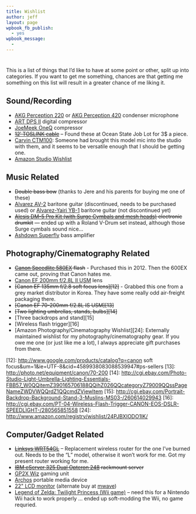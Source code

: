```yaml
---
title: Wishlist
author: jeff
layout: page
wpbook_fb_publish:
  - yes
wpbook_message:
  - 
---
```

# 

This is a list of things that I’d like to have at some point or other, split up into categories. If you want to get me something, chances are that getting me something on this list will result in a greater chance of me liking it.

## Sound/Recording

*   [AKG Perception 220][1] or [AKG Perception 420][2] condenser microphone
*   [ART DPS II][3] digital compressor
*   [JoeMeek OneQ][4] compressor
*   ~~[12′ TOSLINK cable][5]~~ – Found these at Ocean State Job Lot for 3$ a piece.
*   [Carvin CTM100][25]: Someone had brought this model mic into the studio with them, and it seems to be versatile enough that I should be getting one.
*   [Amazon Studio Wishlist][26]

 [1]: http://www.zzounds.com/item--AKGPERCEPTION220
 [2]: http://www.zzounds.com/item--AKGPERCEPTION420
 [3]: http://www.zzounds.com/item--ARTDPSII
 [4]: http://www.zzounds.com/item--JOEONEQ
 [5]: http://www.geekbro.com/index.cfm/hurl/page=product/itemid=699467?source=GoogleBase
 [25]: http://www.carvinguitars.com/products/CTM100
 [26]: http://www.amazon.com/registry/wishlist/2TWP127J38CO1/




## Music Related

*   ~~Double bass bow~~ (thanks to Jere and his parents for buying me one of these)
*   [Alvarez AV-2][6] baritone guitar (discontinued, needs to be purchased used) or [Alvarez-Yairi YB-1][7] baritone guitar (not discontinued yet)
*   ~~[Alesis DM-5 Pro Kit (with Surge Cymbals and mesh heads)][8] electronic drumkit~~ — ended up with a Roland V-Drum set instead, although those Surge cymbals sound nice…
*   [Ashdown Superfly][9] bass amplifier

 [6]: http://www.elderly.com/items/20U-9477.htm
 [7]: http://guitars.musiciansfriend.com/product/Alvarez-Yairi-YB1-Jumbo-Baritone?sku=518851
 [8]: http://www.zzounds.com/item--ALEDM5PROKIT
 [9]: http://www.zzounds.com/item--ASDALSF500


## Photography/Cinematography Related

*   ~~[Canon Speedlite 580EX][10] flash~~ - Purchased this in 2012. Then the 600EX came out, proving that Canon hates me.
*   [Canon EF 200mm f/2.8L II USM][11] lens
*   ~~[Canon EF 135mm f/2.8 soft focus lens][12]~~ - Grabbed this one from a grey market distributor in Korea. They have some really odd air-freight packaging there.
*   ~~[Canon EF 70-200mm f/2.8L IS USM][13]~~
*   ~~[Two lighting umbrellas, stands, bulbs][14]~~
*   [Three backdrops and stand][15]
*   [Wireless flash trigger][16]
*   [Amazon Photography/Cinematography Wishlist][24]: Externally maintained wishlist for my photography/cinematography gear. If you owe me one (or just like me a lot), I always appreciate gift purchases from there.

 [10]: http://www.usa.canon.com/consumer/controller?act=ModelInfoAct&fcategoryid=141&modelid=10514
 [11]: http://www.lensplay.com/lenses/lens_data.php?lensID=26
 [12]: http://www.google.com/products/catalog?q=canon soft focus&um=1&ie=UTF-8&cid=4589938083088539947#ps-sellers
 [13]: http://photo.net/equipment/canon/70-200
 [14]: http://cgi.ebay.com/Photo-Studio-Light-Umbrella-Lighting-Essentials-FBB57_W0QQitemZ390165706188QQihZ026QQcategoryZ79009QQssPageNameZWDVWQQrdZ1QQcmdZViewItem
 [15]: http://cgi.ebay.com/Portrait-Backdrop-Background-Stand-3-Muslins-MS03-/260614029943
 [16]: http://cgi.ebay.com/PT-04-Wireless-Flash-Trigger-CANON-EOS-DSLR-SPEEDLIGHT-/280565851558
 [24]: http://www.amazon.com/registry/wishlist/24PJBXIODO1IK/


## Computer/Gadget Related

*   ~~[Linksys WRT54GL][17]~~ – Replacement wireless router for the one I’ve burned out. Needs to be the “L” model, otherwise it won’t work for me. Got my present router working for me.
*   ~~[IBM eServer 325 Dual Opteron 248][18] rackmount server~~
*   [GP2X Wiz][19] gaming unit
*   [Archos][20] portable media device
*   [22" LCD monitor][21] (alternate buy at [mwave][22])
*   [Legend of Zelda: Twilight Princess (Wii game)][23] – need this for a Nintendo Wii hack to work properly … ended up soft-modding the Wii, no game requried.

 [17]: http://www.amazon.com/gp/product/B000BTL0OA
 [18]: http://www.geeks.com/details.asp?invtid=E325-R&cat=SYS
 [19]: http://gp2xwiz.com/
 [20]: http://www.archos.com/?country=global&lang=en
 [21]: http://www.geeks.com/details.asp?invtid=TS-22W7H-R&cat=MON
 [22]: http://www.mwave.com/mwave/SkuSearch_v2.asp?SCriteria=AA75008
 [23]: http://videogamegeeks.com/productcart/pc/viewPrd.asp?idproduct=1956&idcategory=29

